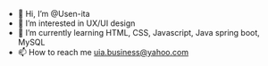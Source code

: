 - 👋 Hi, I’m @Usen-ita
- 👀 I’m interested in UX/UI design
- 🌱 I’m currently learning HTML, CSS, Javascript, Java spring boot, MySQL
- 📫 How to reach me uia.business@yahoo.com

<!---
Usen-ita/Usen-ita is a ✨ special ✨ repository because its `README.md` (this file) appears on your GitHub profile.
You can click the Preview link to take a look at your changes.
--->
